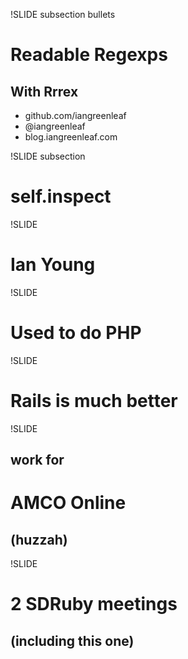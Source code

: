!SLIDE subsection bullets
# Readable Regexps #
## With Rrrex ##

* github.com/iangreenleaf
* @iangreenleaf
* blog.iangreenleaf.com

!SLIDE subsection
# self.inspect #

!SLIDE
# Ian Young #

!SLIDE
# Used to do PHP #

!SLIDE
# Rails is much better #

!SLIDE
## work for ##
# AMCO Online #
## (huzzah) ##

!SLIDE
# 2 SDRuby meetings #
## (including this one) ##
